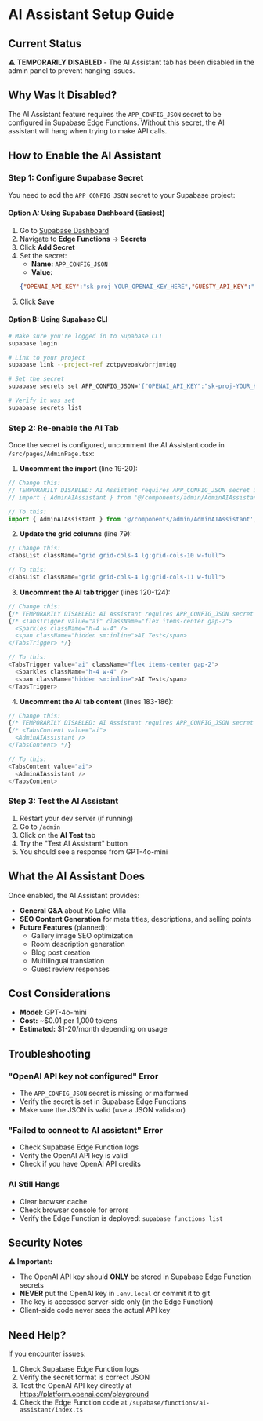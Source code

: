 # AI Assistant Setup Guide

## Current Status
⚠️ **TEMPORARILY DISABLED** - The AI Assistant tab has been disabled in the admin panel to prevent hanging issues.

## Why Was It Disabled?
The AI Assistant feature requires the `APP_CONFIG_JSON` secret to be configured in Supabase Edge Functions. Without this secret, the AI assistant will hang when trying to make API calls.

## How to Enable the AI Assistant

### Step 1: Configure Supabase Secret

You need to add the `APP_CONFIG_JSON` secret to your Supabase project:

#### Option A: Using Supabase Dashboard (Easiest)
1. Go to [Supabase Dashboard](https://supabase.com/dashboard/project/zctpyveoakvbrrjmviqg)
2. Navigate to **Edge Functions** → **Secrets**
3. Click **Add Secret**
4. Set the secret:
   - **Name:** `APP_CONFIG_JSON`
   - **Value:** 
   ```json
   {"OPENAI_API_KEY":"sk-proj-YOUR_OPENAI_KEY_HERE","GUESTY_API_KEY":"YOUR_GUESTY_KEY_HERE"}
   ```
5. Click **Save**

#### Option B: Using Supabase CLI
```bash
# Make sure you're logged in to Supabase CLI
supabase login

# Link to your project
supabase link --project-ref zctpyveoakvbrrjmviqg

# Set the secret
supabase secrets set APP_CONFIG_JSON='{"OPENAI_API_KEY":"sk-proj-YOUR_KEY","GUESTY_API_KEY":"YOUR_KEY"}'

# Verify it was set
supabase secrets list
```

### Step 2: Re-enable the AI Tab

Once the secret is configured, uncomment the AI Assistant code in `/src/pages/AdminPage.tsx`:

1. **Uncomment the import** (line 19-20):
```typescript
// Change this:
// TEMPORARILY DISABLED: AI Assistant requires APP_CONFIG_JSON secret in Supabase
// import { AdminAIAssistant } from '@/components/admin/AdminAIAssistant';

// To this:
import { AdminAIAssistant } from '@/components/admin/AdminAIAssistant';
```

2. **Update the grid columns** (line 79):
```typescript
// Change this:
<TabsList className="grid grid-cols-4 lg:grid-cols-10 w-full">

// To this:
<TabsList className="grid grid-cols-4 lg:grid-cols-11 w-full">
```

3. **Uncomment the AI tab trigger** (lines 120-124):
```typescript
// Change this:
{/* TEMPORARILY DISABLED: AI Assistant requires APP_CONFIG_JSON secret in Supabase */}
{/* <TabsTrigger value="ai" className="flex items-center gap-2">
  <Sparkles className="h-4 w-4" />
  <span className="hidden sm:inline">AI Test</span>
</TabsTrigger> */}

// To this:
<TabsTrigger value="ai" className="flex items-center gap-2">
  <Sparkles className="h-4 w-4" />
  <span className="hidden sm:inline">AI Test</span>
</TabsTrigger>
```

4. **Uncomment the AI tab content** (lines 183-186):
```typescript
// Change this:
{/* TEMPORARILY DISABLED: AI Assistant requires APP_CONFIG_JSON secret in Supabase */}
{/* <TabsContent value="ai">
  <AdminAIAssistant />
</TabsContent> */}

// To this:
<TabsContent value="ai">
  <AdminAIAssistant />
</TabsContent>
```

### Step 3: Test the AI Assistant

1. Restart your dev server (if running)
2. Go to `/admin`
3. Click on the **AI Test** tab
4. Try the "Test AI Assistant" button
5. You should see a response from GPT-4o-mini

## What the AI Assistant Does

Once enabled, the AI Assistant provides:
- **General Q&A** about Ko Lake Villa
- **SEO Content Generation** for meta titles, descriptions, and selling points
- **Future Features** (planned):
  - Gallery image SEO optimization
  - Room description generation
  - Blog post creation
  - Multilingual translation
  - Guest review responses

## Cost Considerations

- **Model:** GPT-4o-mini
- **Cost:** ~$0.01 per 1,000 tokens
- **Estimated:** $1-20/month depending on usage

## Troubleshooting

### "OpenAI API key not configured" Error
- The `APP_CONFIG_JSON` secret is missing or malformed
- Verify the secret is set in Supabase Edge Functions
- Make sure the JSON is valid (use a JSON validator)

### "Failed to connect to AI assistant" Error
- Check Supabase Edge Function logs
- Verify the OpenAI API key is valid
- Check if you have OpenAI API credits

### AI Still Hangs
- Clear browser cache
- Check browser console for errors
- Verify the Edge Function is deployed: `supabase functions list`

## Security Notes

⚠️ **Important:**
- The OpenAI API key should **ONLY** be stored in Supabase Edge Function secrets
- **NEVER** put the OpenAI key in `.env.local` or commit it to git
- The key is accessed server-side only (in the Edge Function)
- Client-side code never sees the actual API key

## Need Help?

If you encounter issues:
1. Check Supabase Edge Function logs
2. Verify the secret format is correct JSON
3. Test the OpenAI API key directly at https://platform.openai.com/playground
4. Check the Edge Function code at `/supabase/functions/ai-assistant/index.ts`
